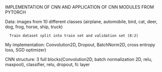 IMPLEMENTATION OF CNN AND APPLICATION OF CNN MODULES FROM PYTORCH

Data: images from 10 different classes (airplane, automobile, bird, cat, deer, dog, frog, horse, ship, truck)

      Train dataset split into train set and validation set (8:2)
      
My implementation: Convolution2D, Dropout, BatchNorm2D, cross entropy loss, SGD optimizer)

CNN structure: 3 full blocks(Convolution2D, batch normalization 2D, relu, maxpool), classifier, relu, dropout, fc layer
